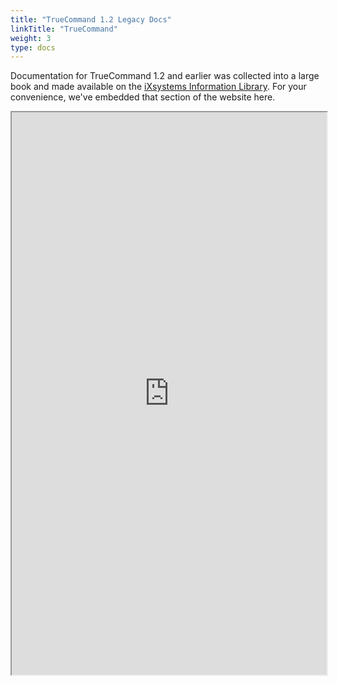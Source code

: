 ```yaml
---
title: "TrueCommand 1.2 Legacy Docs"
linkTitle: "TrueCommand"
weight: 3
type: docs
---
```


Documentation for TrueCommand 1.2 and earlier was collected into a large book and made available on the [iXsystems Information Library](https://www.ixsystems.com/blog/knowledgebase_category/truecommand/).
For your convenience, we've embedded that section of the website here.

<iframe src="https://ixsystems.com/documentation/truecommand" width="100%" height="900"></iframe>